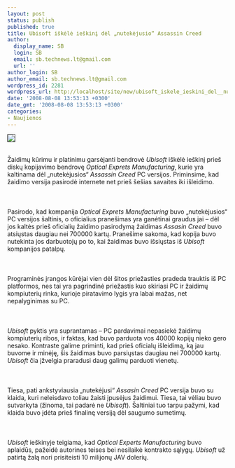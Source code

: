 ```yaml
---
layout: post
status: publish
published: true
title: Ubisoft iškėlė ieškinį dėl „nutekėjusio“ Assassin Creed
author:
  display_name: SB
  login: SB
  email: sb.technews.lt@gmail.com
  url: ''
author_login: SB
author_email: sb.technews.lt@gmail.com
wordpress_id: 2281
wordpress_url: http://localhost/site/new/ubisoft_iskele_ieskini_del__nutekejusio__assassin_creed/
date: '2008-08-08 13:53:13 +0300'
date_gmt: '2008-08-08 13:53:13 +0300'
categories:
- Naujienos
---
```

<div class="imgright"><img src="http://tbn0.google.com/images?q=tbn:DMm_m_QNt33xIM:http://thaweesak.com/wp-content/uploads/2007/10/assassins-creed-logo.jpg" border="1"></div>
<p><br>Žaidimų kūrimu ir platinimu garsėjanti bendrovė <i>Ubisoft</i> iškėlė ieškinį prieš diskų kopijavimo bendrovę <i>Optical Exprets Manufacturing</i>, kurie yra kaltinama dėl „nutekėjusios“ <i>Assassin Creed</i> PC versijos. Priminsime, kad žaidimo versija pasirodė internete net prieš šešias savaites iki išleidimo.<br />
<br><br />
<br>Pasirodo, kad kompanija <i>Optical Exprets Manufacturing</i> buvo „nutekėjusios“ PC versijos šaltinis, o oficialius pranešimas yra ganėtinai graudus jai – dėl jos kaltės prieš oficialių žaidimo pasirodymą žaidimas <i>Assasin Creed</i> buvo atsiųstas daugiau nei 700000 kartų. Pranešime sakoma, kad kopija buvo nutekinta jos darbuotojų po to, kai žaidimas buvo išsiųstas iš <i>Ubisoft</i> kompanijos patalpų.<br />
<br><br />
<br>Programinės įrangos kūrėjai vien dėl šitos priežasties pradeda trauktis iš PC platformos, nes tai yra pagrindinė priežastis kuo skiriasi PC ir žaidimų kompiuterių rinka, kurioje piratavimo lygis yra labai mažas, net nepalyginimas su PC.<br />
<br><br />
<br><i>Ubisoft</i> pyktis yra suprantamas – PC pardavimai nepasiekė žaidimų kompiuterių ribos, ir faktas, kad buvo parduota vos 40000 kopijų nieko gero nesako. Kontraste galime priminti, kad prieš oficialų išleidimą, ką jau buvome ir minėję, šis žaidimas buvo parsiųstas daugiau nei 700000 kartų. <i>Ubisoft</i> čia įžvelgia praradusi daug galimų parduoti vienetų.<br />
<br><br />
<br>Tiesa, pati ankstyviausia „nutekėjusi“ <i>Assasin Creed</i> PC versija buvo su klaida, kuri neleisdavo toliau žaisti įpusėjus žaidimui. Tiesa, tai vėliau buvo sutvarkyta (žinoma, tai padarė ne <i>Ubisoft</i>). Šaltiniai tuo tarpu pažymi, kad klaida buvo įdėta prieš finalinę versiją dėl saugumo sumetimų.<br />
<br><br />
<br><i>Ubisoft</i> ieškinyje teigiama, kad <i>Optical Experts Manufacturing</i> buvo aplaidūs, pažeidė autorines teises bei nesilaikė kontrakto sąlygų. <i>Ubisoft</i> už patirtą žalą nori prisiteisti 10 milijonų JAV dolerių.<br />
<br><br />
<br><br />
<br></p>
